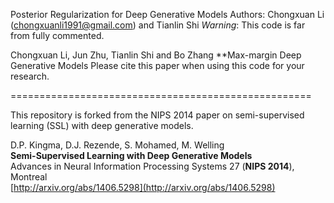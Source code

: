 Posterior Regularization for Deep Generative Models
Authors: Chongxuan Li (chongxuanli1991@gmail.com) and Tianlin Shi
_Warning_: This code is far from fully commented.

Chongxuan Li, Jun Zhu, Tianlin Shi and Bo Zhang
**Max-margin Deep Generative Models
Please cite this paper when using this code for your research.



====================================================

This repository is forked from the NIPS 2014 paper on semi-supervised learning (SSL) with deep generative models.

D.P. Kingma, D.J. Rezende, S. Mohamed, M. Welling  
**Semi-Supervised Learning with Deep Generative Models**  
Advances in Neural Information Processing Systems 27 (**NIPS 2014**), Montreal  
[http://arxiv.org/abs/1406.5298](http://arxiv.org/abs/1406.5298)

